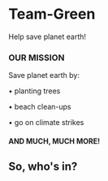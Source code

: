 # Team-Green
Help save planet earth!
  
###    **OUR MISSION**

Save planet earth by:

• planting trees

• beach clean-ups

• go on climate strikes

#### AND MUCH, MUCH MORE!


## So, who's in?
